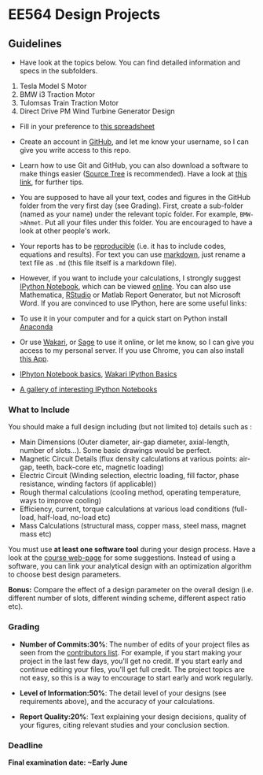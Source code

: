 # EE564 Design Projects

## Guidelines

- Have look at the topics below. You can find detailed information and specs in the subfolders.

1. Tesla Model S Motor
2. BMW i3 Traction Motor
3. Tulomsas Train Traction Motor
4. Direct Drive PM Wind Turbine Generator Design


- Fill in your preference to [this spreadsheet](https://docs.google.com/spreadsheets/d/173FqykIj7HfWxBJXid-JUIKdqOeXsMr1O3MJ19IN08g/edit?usp=sharing)

- Create an account in [GitHub](https://github.com/), and let me know your username, so I can give you write access to this repo.

- Learn how to use Git and GitHub, you can also download a software to make things easier ([Source Tree](http://www.sourcetreeapp.com/) is recommended). Have a look at [this link](http://ozan.keysan.me/okst/), for further tips.

- You are supposed to have all your text, codes and figures in the GitHub folder from the very first day (see Grading). First, create a sub-folder (named as your name) under the relevant topic folder. For example, `BMW->Ahmet`. Put all your files under this folder. You are encouraged to have a look at other people's work.

- Your reports has to be [reproducible](http://www.nature.com/news/interactive-notebooks-sharing-the-code-1.16261) (i.e. it has to include codes, equations and results). For text you can use [markdown](https://guides.github.com/features/mastering-markdown/), just rename a text file as `.md` (this file itself is a markdown file).

-  However, if you want to include your calculations, I strongly suggest [IPython Notebook](http://ipython.org/notebook.html), which can be viewed [online](http://nbviewer.ipython.org/). You can also use Mathematica, [RStudio](http://www.rstudio.com/products/rstudio/) or Matlab Report Generator, but not Microsoft Word. If you are convinced to use IPython, here are some useful links:

  - To use it in your computer and for a quick start on Python install [Anaconda](http://continuum.io/downloads)
  - Or use [Wakari](https://wakari.io), or [Sage](http://sagemath.blogspot.com.tr/2013/09/ipython-notebooks-in-cloud-with.html) to use it online, or let me know, so I can give you  access to my personal server. If you use Chrome, you can also install [this App](https://chrome.google.com/webstore/detail/colaboratory-notebook/pianggobfjcgeihlmfhfgkfalopndooo).
  - [IPhyton Notebook basics](http://nbviewer.ipython.org/github/Tooblippe/zapycon2013_ipython_science/blob/master/src/pycon13_ipython.ipynb),  [Wakari IPython Basics](https://wakari.io/gallery)
  - [A gallery of interesting IPython Notebooks](https://github.com/ipython/ipython/wiki/A-gallery-of-interesting-IPython-Notebooks)

### What to Include

You should make a full design including (but not limited to) details such as :

- Main Dimensions (Outer diameter, air-gap diameter, axial-length, number of slots...). Some basic drawings would be perfect.
- Magnetic Circuit Details (flux density calculations at various points: air-gap, teeth, back-core etc, magnetic loading)
- Electric Circuit (Winding selection, electric loading, fill factor, phase resistance, winding factors (if applicable))
- Rough thermal calculations (cooling method, operating temperature, ways to improve cooling)
- Efficiency, current, torque calculations at various load conditions (full-load, half-load, no-load etc)
- Mass Calculations (structural mass, copper mass, steel mass, magnet mass etc)

You must use **at least one software tool** during your design process. Have a look at the [course web-page](http://ozan.keysan.me/ee564/) for some suggestions. Instead of using a software, you can link your analytical design with an optimization algorithm to choose best design parameters.

**Bonus:** Compare the effect of a design parameter on the overall design (i.e. different number of slots, different winding scheme, different aspect ratio etc).

### Grading

- **Number of Commits:30%**: The number of edits of your project  files as seen from the [contributors list](https://github.com/odtu/ee564/graphs/contributors). For example, if you start making your project in the last few days, you'll get no credit. If you start early and continue editing your files, you'll get full credit. The project topics are not easy, so this is a way to encourage to start early and work regularly.

- **Level of Information:50%**: The detail level of your designs (see requirements above), and the accuracy of your calculations.

- **Report Quality:20%**: Text explaining your design decisions, quality of your figures, citing relevant studies and your conclusion section. 


### Deadline

**Final examination date: ~Early June**






 
